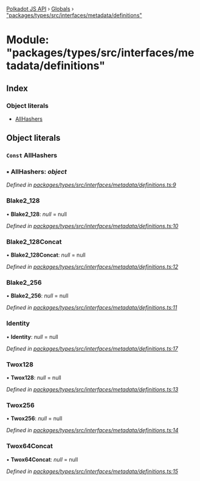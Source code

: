 [Polkadot JS API](../README.md) › [Globals](../globals.md) › ["packages/types/src/interfaces/metadata/definitions"](_packages_types_src_interfaces_metadata_definitions_.md)

# Module: "packages/types/src/interfaces/metadata/definitions"

## Index

### Object literals

* [AllHashers](_packages_types_src_interfaces_metadata_definitions_.md#const-allhashers)

## Object literals

### `Const` AllHashers

### ▪ **AllHashers**: *object*

*Defined in [packages/types/src/interfaces/metadata/definitions.ts:9](https://github.com/polkadot-js/api/blob/af074500b/packages/types/src/interfaces/metadata/definitions.ts#L9)*

###  Blake2_128

• **Blake2_128**: *null* = null

*Defined in [packages/types/src/interfaces/metadata/definitions.ts:10](https://github.com/polkadot-js/api/blob/af074500b/packages/types/src/interfaces/metadata/definitions.ts#L10)*

###  Blake2_128Concat

• **Blake2_128Concat**: *null* = null

*Defined in [packages/types/src/interfaces/metadata/definitions.ts:12](https://github.com/polkadot-js/api/blob/af074500b/packages/types/src/interfaces/metadata/definitions.ts#L12)*

###  Blake2_256

• **Blake2_256**: *null* = null

*Defined in [packages/types/src/interfaces/metadata/definitions.ts:11](https://github.com/polkadot-js/api/blob/af074500b/packages/types/src/interfaces/metadata/definitions.ts#L11)*

###  Identity

• **Identity**: *null* = null

*Defined in [packages/types/src/interfaces/metadata/definitions.ts:17](https://github.com/polkadot-js/api/blob/af074500b/packages/types/src/interfaces/metadata/definitions.ts#L17)*

###  Twox128

• **Twox128**: *null* = null

*Defined in [packages/types/src/interfaces/metadata/definitions.ts:13](https://github.com/polkadot-js/api/blob/af074500b/packages/types/src/interfaces/metadata/definitions.ts#L13)*

###  Twox256

• **Twox256**: *null* = null

*Defined in [packages/types/src/interfaces/metadata/definitions.ts:14](https://github.com/polkadot-js/api/blob/af074500b/packages/types/src/interfaces/metadata/definitions.ts#L14)*

###  Twox64Concat

• **Twox64Concat**: *null* = null

*Defined in [packages/types/src/interfaces/metadata/definitions.ts:15](https://github.com/polkadot-js/api/blob/af074500b/packages/types/src/interfaces/metadata/definitions.ts#L15)*
